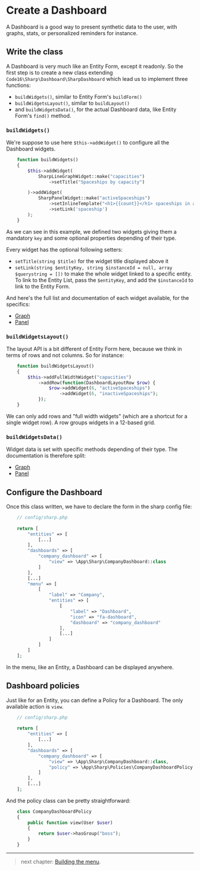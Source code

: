 # Create a Dashboard

A Dashboard is a good way to present synthetic data to the user, with graphs, stats, or personalized reminders for instance.

## Write the class

A Dashboard is very much like an Entity Form, except it readonly. So the first step is to create a new class extending `Code16\Sharp\Dashboard\SharpDashboard` which lead us to implement three functions:

- `buildWidgets()`, similar to Entity Form's `buildForm()`
- `buildWidgetsLayout()`, similar to `buildLayout()`
- and `buildWidgetsData()`, for the actual Dashboard data, like Entity Form's `find()` method.

### `buildWidgets()`

We're suppose to use here `$this->addWidget()` to configure all the Dashboard widgets.

```php
    function buildWidgets()
    {
        $this->addWidget(
            SharpLineGraphWidget::make("capacities")
                ->setTitle("Spaceships by capacity")

        )->addWidget(
            SharpPanelWidget::make("activeSpaceships")
                ->setInlineTemplate("<h1>{{count}}</h1> spaceships in activity")
                ->setLink('spaceship')
        );
    }
```

As we can see in this example, we defined two widgets giving them a mandatory `key` and some optional properties depending of their type. 

Every widget has the optional following setters:

- `setTitle(string $title)` for the widget title displayed above it
- `setLink(string $entityKey, string $instanceId = null, array $querystring = [])` to make the whole widget linked to a specific entity. To link to the Entity List, pass the `$entityKey`, and add the `$instanceId` to link to the Entity Form.

And here's the full list and documentation of each widget available, for the specifics:

- [Graph](dashboard-widgets/graph.md)
- [Panel](dashboard-widgets/panel.md)

### `buildWidgetsLayout()`

The layout API is a bit different of Entity Form here, because we think in terms of rows and not columns. So for instance:

```php
    function buildWidgetsLayout()
    {
        $this->addFullWidthWidget("capacities")
            ->addRow(function(DashboardLayoutRow $row) {
                $row->addWidget(6, "activeSpaceships")
                    ->addWidget(6, "inactiveSpaceships");
            });
    }
```

We can only add rows and "full width widgets" (which are a shortcut for a single widget row). A row groups widgets in a 12-based grid.

### `buildWidgetsData()`

Widget data is set with specific methods depending of their type. The documentation is therefore split:

- [Graph](dashboard-widgets/graph.md)
- [Panel](dashboard-widgets/panel.md)

## Configure the Dashboard

Once this class written, we have to declare the form in the sharp config file:

```php
    // config/sharp.php
    
    return [
        "entities" => [
            [...]
        ],
        "dashboards" => [
            "company_dashboard" => [
                "view" => \App\Sharp\CompanyDashboard::class
            ]
        ],
        [...]
        "menu" => [
            [
                "label" => "Company",
                "entities" => [
                    [
                        "label" => "Dashboard",
                        "icon" => "fa-dashboard",
                        "dashboard" => "company_dashboard"
                    ],
                    [...]
                ]
            ]
        ]
    ];
```

In the menu, like an Entity, a Dashboard can be displayed anywhere.  

## Dashboard policies

Just like for an Entity, you can define a Policy for a Dashboard. The only available action is `view`.

```php
    // config/sharp.php
    
    return [
        "entities" => [
            [...]
        ],
        "dashboards" => [
            "company_dashboard" => [
                "view" => \App\Sharp\CompanyDashboard::class,
                "policy" => \App\Sharp\Policies\CompanyDashboardPolicy::class,
            ]
        ],
        [...]
    ];
```

And the policy class can be pretty straightforward:

```php
    class CompanyDashboardPolicy
    {
        public function view(User $user)
        {
            return $user->hasGroup("boss");
        }
    }
```

---

> next chapter: [Building the menu](building-menu.md).
